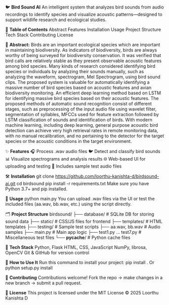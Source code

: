 🐦 **Bird Sound AI**
        An intelligent system that analyzes bird sounds from audio recordings to identify species and visualize acoustic patterns—designed to support wildlife research and ecological studies.

📖 **Table of Contents**
        Abstract
        Features
        Installation
        Usage
        Project Structure
        Tech Stack
        Contributing
        License

🧠 **Abstract:**
        Birds are an important ecological species which are important in maintaining biodiversity. As indicators of biodiversity, birds are always worthy of being surveyed for biodiversity conservation. It was verified that bird calls are relatively stable as they present observable acoustic features among bird species. Many kinds of research considered identifying bird species or individuals by analyzing their sounds manually, such as analyzing the waveform, spectrogram, Mel Spectrogram, using bird sound clips. The proposed system is valuable for automatically identifying a massive number of bird species based on acoustic features and avian biodiversity monitoring. An efficient deep learning method based on LSTM for identifying massive bird species based on their acoustic features. The proposed methods of automatic sound recognition consist of different stages, such as preprocessing of the input audio file using wavelet filter, segmentation of syllables, MFCCs used for feature extraction followed by LSTM classification of sounds and identification of birds. With modern machine learning, including deep learning, general purpose acoustic bird detection can achieve very high retrieval rates in remote monitoring data, with no manual recalibration, and no pertaining to the detector for the target species or the acoustic conditions in the target environment. 

✨ **Features**
      🎧 Process .wav audio files
      🐦 Detect and classify bird sounds
      📊 Visualize spectrograms and analysis results
      🌐 Web-based UI for uploading and testing
      🧪 Includes sample test audio files

🛠️ **Installation**
        git clone https://github.com/loorthu-kanishta-d/birdsound-ai.git
        cd birdsound
        pip install -r requirements.txt
    Make sure you have Python 3.7+ and pip installed.

🚀 **Usage**
        python main.py
    You can upload .wav files via the UI or test the included files (aa.wav, bb.wav, etc.) using the script directly.

🗂️ **Project Structure**
        birdsound/
        ├── database/                # SQLite DB for storing sound data
        ├── static/                  # CSS/JS files for frontend
        ├── templates/               # HTML templates
        ├── testing/                 # Sample test scripts
        ├── aa.wav, bb.wav           # Audio samples
        ├── main.py                  # Main app logic
        ├── test1.py ... test7.py    # Miscellaneous test files
        └── __pycache__/             # Python cache files

🧪 **Tech Stack**
        Python, Flask
        HTML, CSS, JavaScript
        NumPy, librosa, OpenCV
        Git & GitHub for version control
        
🚀 **How to Use It**
        Run this command to install your project:
                pip install .
                Or
                python setup.py install

🤝 **Contributing**
        Contributions welcome! Fork the repo → make changes in a new branch → submit a pull request.

📄 **License**
        This project is licensed under the MIT License © 2025 Loorthu Kanishta D


